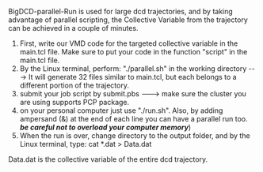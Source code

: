 BigDCD-parallel-Run is used for large dcd trajectories, and by taking advantage of parallel scripting, the Collective Variable from the trajectory can be achieved in a couple of minutes.

1) First, write our VMD code for the targeted collective variable in the main.tcl file. Make sure to put your code in the function "script" in the main.tcl file.
2) By the Linux terminal, perform:  "./parallel.sh" in the working directory  ---> It will generate 32 files similar to main.tcl, but each belongs to a different portion of the trajectory.
3) submit your job script by submit.pbs ---> make sure the cluster you are using supports PCP package. 
4) on your personal computer just use "./run.sh". Also, by adding ampersand (&) at the end of each line you can have a parallel run too. ***be careful not to overload your computer memory***)
5) When the run is over, change directory to the output folder, and by the Linux terminal, type:   cat *.dat > Data.dat

Data.dat is the collective variable of the entire dcd trajectory.
